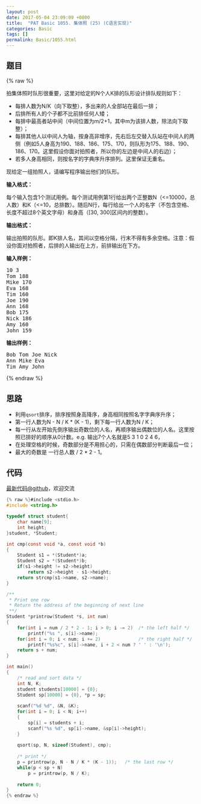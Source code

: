 ```yaml
---
layout: post
date: 2017-05-04 23:09:09 +0800
title:  "PAT Basic 1055. 集体照 (25) (C语言实现)"
categories: Basic
tags: []
permalink: Basic/1055.html
---
```


## 题目

{% raw %}<div id="problemContent">
<p>
拍集体照时队形很重要，这里对给定的N个人K排的队形设计排队规则如下：
</p>
<ul>
<li>每排人数为N/K（向下取整），多出来的人全部站在最后一排；
<li>后排所有人的个子都不比前排任何人矮；
<li>每排中最高者站中间（中间位置为m/2+1，其中m为该排人数，除法向下取整）；
<li>每排其他人以中间人为轴，按身高非增序，先右后左交替入队站在中间人的两侧（例如5人身高为190、188、186、175、170，则队形为175、188、190、186、170。这里假设你面对拍照者，所以你的左边是中间人的右边）；
<li>若多人身高相同，则按名字的字典序升序排列。这里保证无重名。
</li></li></li></li></li></ul>
<p>现给定一组拍照人，请编写程序输出他们的队形。</p>
<p><b>
输入格式：
</b></p>
<p>每个输入包含1个测试用例。每个测试用例第1行给出两个正整数N（&lt;=10000，总人数）和K（&lt;=10，总排数）。随后N行，每行给出一个人的名字（不包含空格、长度不超过8个英文字母）和身高（[30, 300]区间内的整数）。
</p>
<p><b>
输出格式：
</b></p>
<p>
输出拍照的队形。即K排人名，其间以空格分隔，行末不得有多余空格。注意：假设你面对拍照者，后排的人输出在上方，前排输出在下方。
</p>
<b>输入样例：</b><pre>
10 3
Tom 188
Mike 170
Eva 168
Tim 160
Joe 190
Ann 168
Bob 175
Nick 186
Amy 160
John 159
</pre>
<b>输出样例：</b><pre>
Bob Tom Joe Nick
Ann Mike Eva
Tim Amy John
</pre>
</div>{% endraw %}

## 思路

- 利用`qsort`排序，排序按照身高降序，身高相同按照名字字典序升序；
- 第一行人数为N - N / K * (K - 1)，剩下每一行人数为N / K；
- 每一行从左开始先倒序输出奇数位的人名，再顺序输出偶数位的人名。这里按照已排好的顺序从0计数。e.g. 输出7个人名就是5 3 1 0 2 4 6，
 - 在处理空格的时候，奇数部分是不用担心的，只需在偶数部分判断最后一位；
 - 最大的奇数是 一行总人数 / 2 * 2 - 1。

## 代码

[最新代码@github](https://github.com/OliverLew/PAT/blob/master/PATBasic/1055.c)，欢迎交流
```c
{% raw %}#include <stdio.h>
#include <string.h>

typedef struct student{
    char name[9];
    int height;
}student, *Student;

int cmp(const void *a, const void *b)
{
    Student s1 = *(Student*)a;
    Student s2 = *(Student*)b;
    if(s1->height != s2->height)
        return s2->height - s1->height;
    return strcmp(s1->name, s2->name);
}

/**
 * Print one row
 * Return the address of the beginning of next line
 **/
Student *printrow(Student *s, int num)
{
    for(int i = num / 2 * 2 - 1; i > 0; i -= 2)  /* the left half */
        printf("%s ", s[i]->name);
    for(int i = 0; i < num; i += 2)              /* the right half */
        printf("%s%c", s[i]->name, i + 2 < num ? ' ' : '\n');
    return s + num;
}

int main()
{
    /* read and sort data */
    int N, K;
    student students[10000] = {0};
    Student sp[10000] = {0}, *p = sp;
    
    scanf("%d %d", &N, &K);
    for(int i = 0; i < N; i++)
    {
        sp[i] = students + i;
        scanf("%s %d", sp[i]->name, &sp[i]->height);
    }
    
    qsort(sp, N, sizeof(Student), cmp);
    
    /* print */
    p = printrow(p, N - N / K * (K - 1));   /* the last row */
    while(p < sp + N)
        p = printrow(p, N / K);
    
    return 0;
}
{% endraw %}
```